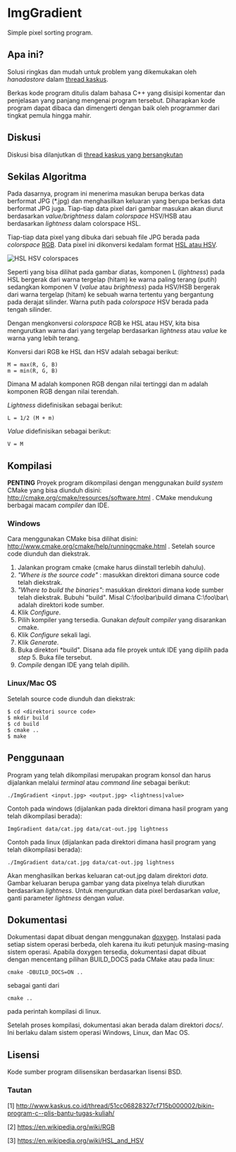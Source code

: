 ImgGradient
===========

Simple pixel sorting program.


## Apa ini?
Solusi ringkas dan mudah untuk problem yang dikemukakan oleh *hanadastore* dalam [thread kaskus][thread].

Berkas kode program ditulis dalam bahasa C++ yang disisipi komentar dan penjelasan yang panjang mengenai program tersebut. Diharapkan kode program dapat dibaca dan dimengerti dengan baik oleh programmer dari tingkat pemula hingga mahir. 


## Diskusi
Diskusi bisa dilanjutkan di [thread kaskus yang bersangkutan][thread]


## Sekilas Algoritma
Pada dasarnya, program ini menerima masukan berupa berkas data berformat JPG (*.jpg) dan menghasilkan keluaran yang berupa berkas data berformat JPG juga.
Tiap-tiap data pixel dari gambar masukan akan diurut berdasarkan *value/brightness* dalam *colorspace* HSV/HSB atau berdasarkan *lightness* dalam colorspace HSL.

Tiap-tiap data pixel yang dibuka dari sebuah file JPG berada pada *colorspace* [RGB][RGB-Colorspace]. Data pixel ini dikonversi kedalam format [HSL atau HSV][HSL-and-HSV-Colorspaces]. 

![HSL HSV colorspaces](https://upload.wikimedia.org/wikipedia/commons/thumb/a/a0/Hsl-hsv_models.svg/400px-Hsl-hsv_models.svg.png "HSL HSV colorspace. Sumber: Wikipedia")

Seperti yang bisa dilihat pada gambar diatas, komponen L (*lightness*) pada HSL bergerak dari warna tergelap (hitam) ke warna paling terang (putih) sedangkan komponen V (*value* atau *brightness*) pada HSV/HSB bergerak dari warna tergelap (hitam) ke sebuah warna tertentu yang bergantung pada derajat silinder. Warna putih pada *colorspace* HSV berada pada tengah silinder.

Dengan mengkonversi *colorspace* RGB ke HSL atau HSV, kita bisa mengurutkan warna dari yang tergelap berdasarkan *lightness* atau *value* ke warna yang lebih terang.

Konversi dari RGB ke HSL dan HSV adalah sebagai berikut:

    M = max(R, G, B)
    m = min(R, G, B)

Dimana M adalah komponen RGB dengan nilai tertinggi dan m adalah komponen RGB dengan nilai terendah.
    
*Lightness* didefinisikan sebagai berikut:
   
    L = 1/2 (M + m) 

*Value* didefinisikan sebagai berikut:

    V = M
    

## Kompilasi

**PENTING**
Proyek program dikompilasi dengan menggunakan *build system* CMake yang bisa diunduh disini: http://cmake.org/cmake/resources/software.html .
CMake mendukung berbagai macam *compiler* dan IDE.

### Windows

Cara menggunakan CMake bisa dilihat disini: http://www.cmake.org/cmake/help/runningcmake.html . Setelah source code diunduh dan diekstrak.

1. Jalankan program cmake (cmake harus diinstall terlebih dahulu).
2. *"Where is the source code"* : masukkan direktori dimana source code telah diekstrak.
3. *"Where to build the binaries"*: masukkan direktori dimana kode sumber telah diekstrak. Bubuhi "build\". Misal C:\foo\bar\build dimana C:\foo\bar\ adalah direktori kode sumber.
4. Klik *Configure*.
5. Pilih kompiler yang tersedia. Gunakan *default compiler* yang disarankan cmake.
6. Klik *Configure* sekali lagi.
7. Klik *Generate*.
8. Buka direktori *build\". Disana ada file proyek untuk IDE yang dipilih pada *step* 5. Buka file tersebut.
9. *Compile* dengan IDE yang telah dipilih.

### Linux/Mac OS

Setelah source code diunduh dan diekstrak:

    $ cd <direktori source code>
    $ mkdir build
    $ cd build
    $ cmake ..
    $ make


## Penggunaan
Program yang telah dikompilasi merupakan program konsol dan harus dijalankan melalui *terminal* atau *command line* sebagai berikut:

    ./ImgGradient <input.jpg> <output.jpg> <lightness|value>

Contoh pada windows (dijalankan pada direktori dimana hasil program yang telah dikompilasi berada):

    ImgGradient data/cat.jpg data/cat-out.jpg lightness

Contoh pada linux (dijalankan pada direktori dimana hasil program yang telah dikompilasi berada):

    ./ImgGradient data/cat.jpg data/cat-out.jpg lightness

Akan menghasilkan berkas keluaran cat-out.jpg dalam direktori *data*. Gambar keluaran berupa gambar yang data pixelnya telah diurutkan berdasarkan *lightness*. Untuk mengurutkan data pixel berdasarkan *value*, ganti parameter *lightness* dengan *value*.


## Dokumentasi

Dokumentasi dapat dibuat dengan menggunakan [doxygen](http://www.stack.nl/~dimitri/doxygen/). Instalasi pada setiap sistem operasi berbeda, oleh karena itu ikuti petunjuk masing-masing sistem operasi. Apabila doxygen tersedia, dokumentasi dapat dibuat dengan mencentang pilihan BUILD_DOCS pada CMake atau pada linux:

    cmake -DBUILD_DOCS=ON ..

sebagai ganti dari 

    cmake ..

pada perintah kompilasi di linux.

Setelah proses kompilasi, dokumentasi akan berada dalam direktori *docs/*. Ini berlaku dalam sistem operasi Windows, Linux, dan Mac OS.


## Lisensi
Kode sumber program dilisensikan berdasarkan lisensi BSD.

### Tautan
[1] http://www.kaskus.co.id/thread/51cc06828327cf715b000002/bikin-program-c--plis-bantu-tugas-kuliah/

[2] https://en.wikipedia.org/wiki/RGB

[3] https://en.wikipedia.org/wiki/HSL_and_HSV


[thread]: http://www.kaskus.co.id/thread/51cc06828327cf715b000002/bikin-program-c--plis-bantu-tugas-kuliah/
[RGB-Colorspace]: https://en.wikipedia.org/wiki/RGB
[HSL-and-HSV-Colorspaces]: https://en.wikipedia.org/wiki/HSL_and_HSV
